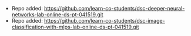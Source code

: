 
- Repo added: https://github.com/learn-co-students/dsc-deeper-neural-networks-lab-online-ds-pt-041519.git
- Repo added: https://github.com/learn-co-students/dsc-image-classification-with-mlps-lab-online-ds-pt-041519.git